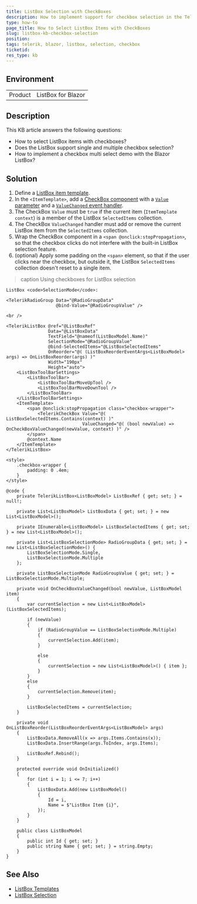 ```yaml
---
title: ListBox Selection with CheckBoxes
description: How to implement support for checkbox selection in the Telerik Blazor ListBox component.
type: how-to
page_title: How to Select ListBox Items with CheckBoxes
slug: listbox-kb-checkbox-selection
position: 
tags: telerik, blazor, listbox, selection, checkbox
ticketid: 
res_type: kb
---
```


## Environment

<table>
    <tbody>
        <tr>
            <td>Product</td>
            <td>ListBox for Blazor</td>
        </tr>
    </tbody>
</table>


## Description

This KB article answers the following questions:

* How to select ListBox items with checkboxes?
* Does the ListBox support single and multiple checkbox selection?
* How to implement a checkbox multi select demo with the Blazor ListBox?


## Solution

1. Define a [ListBox item template](slug:listbox-templates#item-template).
1. In the `<ItemTemplate>`, add a [CheckBox component](slug:checkbox-overview) with a [`Value` parameter](slug:checkbox-overview#checkbox-parameters) and a [`ValueChanged` event handler](slug:checkbox-events#valuechanged).
1. The CheckBox `Value` must be `true` if the current item (`ItemTemplate` `context`) is a member of the ListBox `SelectedItems` collection.
1. The CheckBox `ValueChanged` handler must add or remove the current ListBox item from the `SelectedItems` collection.
1. Wrap the CheckBox component in a `<span @onclick:stopPropagation>`, so that the checkbox clicks do not interfere with the built-in ListBox selection feature.
1. (optional) Apply some padding on the `<span>` element, so that if the user clicks near the checkbox, but outside it, the ListBox `SelectedItems` collection doesn't reset to a single item.

>caption Using checkboxes for ListBox selection

````RAZOR
ListBox <code>SelectionMode</code>:

<TelerikRadioGroup Data="@RadioGroupData"
                   @bind-Value="@RadioGroupValue" />

<br />

<TelerikListBox @ref="@ListBoxRef"
                Data="@ListBoxData"
                TextField="@nameof(ListBoxModel.Name)"
                SelectionMode="@RadioGroupValue"
                @bind-SelectedItems="@ListBoxSelectedItems"
                OnReorder="@( (ListBoxReorderEventArgs<ListBoxModel> args) => OnListBoxReorder(args) )"
                Width="190px"
                Height="auto">
    <ListBoxToolBarSettings>
        <ListBoxToolBar>
            <ListBoxToolBarMoveUpTool />
            <ListBoxToolBarMoveDownTool />
        </ListBoxToolBar>
    </ListBoxToolBarSettings>
    <ItemTemplate>
        <span @onclick:stopPropagation class="checkbox-wrapper">
            <TelerikCheckBox Value="@( ListBoxSelectedItems.Contains(context) )"
                             ValueChanged="@( (bool newValue) => OnCheckBoxValueChanged(newValue, context) )" />
        </span>
        @context.Name
    </ItemTemplate>
</TelerikListBox>

<style>
    .checkbox-wrapper {
        padding: 0 .4em;
    }
</style>

@code {
    private TelerikListBox<ListBoxModel> ListBoxRef { get; set; } = null!;

    private List<ListBoxModel> ListBoxData { get; set; } = new List<ListBoxModel>();

    private IEnumerable<ListBoxModel> ListBoxSelectedItems { get; set; } = new List<ListBoxModel>();

    private List<ListBoxSelectionMode> RadioGroupData { get; set; } = new List<ListBoxSelectionMode>() {
        ListBoxSelectionMode.Single,
        ListBoxSelectionMode.Multiple
    };

    private ListBoxSelectionMode RadioGroupValue { get; set; } = ListBoxSelectionMode.Multiple;

    private void OnCheckBoxValueChanged(bool newValue, ListBoxModel item)
    {
        var currentSelection = new List<ListBoxModel>(ListBoxSelectedItems);

        if (newValue)
        {
            if (RadioGroupValue == ListBoxSelectionMode.Multiple)
            {
                currentSelection.Add(item);
            }

            else
            {
                currentSelection = new List<ListBoxModel>() { item };
            }
        }
        else
        {
            currentSelection.Remove(item);
        }

        ListBoxSelectedItems = currentSelection;
    }

    private void OnListBoxReorder(ListBoxReorderEventArgs<ListBoxModel> args)
    {
        ListBoxData.RemoveAll(x => args.Items.Contains(x));
        ListBoxData.InsertRange(args.ToIndex, args.Items);

        ListBoxRef.Rebind();
    }

    protected override void OnInitialized()
    {
        for (int i = 1; i <= 7; i++)
        {
            ListBoxData.Add(new ListBoxModel()
            {
                Id = i,
                Name = $"ListBox Item {i}",
            });
        }
    }

    public class ListBoxModel
    {
        public int Id { get; set; }
        public string Name { get; set; } = string.Empty;
    }
}
````


## See Also

* [ListBox Templates](slug:listbox-templates)
* [ListBox Selection](slug:listbox-selection)

